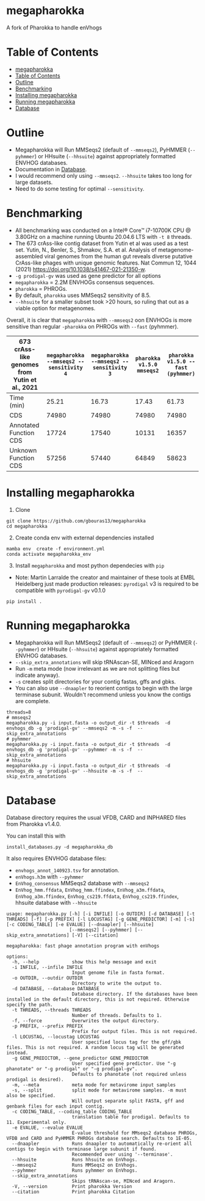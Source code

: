 # megapharokka
A fork of Pharokka to handle enVhogs

# Table of Contents

- [megapharokka](#megapharokka)
- [Table of Contents](#table-of-contents)
- [Outline](#outline)
- [Benchmarking](#benchmarking)
- [Installing megapharokka](#installing-megapharokka)
- [Running megapharokka](#running-megapharokka)
- [Database](#database)


# Outline

* Megapharokka will Run MMSeqs2 (default of `--mmseqs2`), PyHMMER (`--pyhmmer`) or HHsuite (`--hhsuite`) against appropriately formatted ENVHOG databases.
* Documentation in [Database](#database).
* I would recommend only using `--mmseqs2`. `--hhsuite` takes too long for large datasets.
* Need to do some testing for optimal `--sensitivity`.

# Benchmarking

* All benchmarking was conducted on a Intel® Core™ i7-10700K CPU @ 3.80GHz on a machine running Ubuntu 20.04.6 LTS with `-t 8` threads.
* The 673 crAss-like contig dataset from Yutin et al was used as a test set. Yutin, N., Benler, S., Shmakov, S.A. et al. Analysis of metagenome-assembled viral genomes from the human gut reveals diverse putative CrAss-like phages with unique genomic features. Nat Commun 12, 1044 (2021) https://doi.org/10.1038/s41467-021-21350-w.
* `-g prodigal-gv` was used as gene predictor for all options
* `megapharokka` = 2.2M ENVHOGs consensus sequences. 
* `pharokka` = PHROGs.
* By default, `pharokka` uses MMSeqs2 sensitivity of 8.5.
* `--hhsuite` for a smaller subset took >20 hours, so ruling that out as a viable option for metagenomes.

Overall, it is clear that `megapharokka` with `--mmseqs2` oon ENVHOGs is more sensitive than regular `-pharokka` on PHROGs with `--fast` (pyhmmer). 

| 673 crAss-like genomes from Yutin et al., 2021 | `megapharokka --mmseqs2 --sensitivity 4`| `megapharokka --mmseqs2 --sensitivity 3`  | `pharokka v1.5.0 mmseqs2`| `pharokka v1.5.0 --fast (pyhmmer)` |
|------------------------------------------------|------------------------------|----------------------------------|--------------------|-------------|
| Time (min)                                     | 25.21                       | 16.73                        | 17.43             | 61.73   |
| CDS                                            | 74980                       | 74980                        | 74980              | 74980   |
| Annotated Function CDS                         | 17724                         | 17540                         | 10131              | 16357   |
| Unknown Function CDS                           | 57256                       | 57440                        | 64849              | 58623   |




# Installing megapharokka

1. Clone 

```
git clone https://github.com/gbouras13/megapharokka
cd megapharokka
```

2. Create conda env with external dependencies installed

```
mamba env  create -f environment.yml 
conda activate megapharokka_env
```

3. Install `megapharokka` and most python dependecies with `pip`

* Note: Martin Larralde the creator and maintainer of these tools at EMBL Heidelberg  just made production releases: `pyrodigal` v3 is required to be compatible with `pyrodigal-gv` v0.1.0

```
pip install .
```


# Running megapharokka

* Megapharokka will Run MMSeqs2 (default of `--mmseqs2`) or PyHMMER (`--pyhmmer`) or HHsuite (`--hhsuite`) against appropriately formatted ENVHOG databases.
* `--skip_extra_annotations` will skip tRNAscan-SE, MINced and Aragorn
* Run `-m` meta mode (now irrelevant as we are not splitting files but indicate anyway).
* `-s` creates split directories for your contig fastas, gffs and gbks.
* You can also use `--dnaapler` to reorient contigs to begin with the large terminase subunit. Wouldn't recommend unless you know the contigs are complete.

```
threads=8
# mmseqs2
megapharokka.py -i input.fasta -o output_dir -t $threads  -d envhogs_db -g 'prodigal-gv' --mmseqs2 -m -s -f  --skip_extra_annotations
# pyhmmer
megapharokka.py -i input.fasta -o output_dir -t $threads  -d envhogs_db -g 'prodigal-gv' --pyhmmer -m -s -f  --skip_extra_annotations
# hhsuite
megapharokka.py -i input.fasta -o output_dir -t $threads  -d envhogs_db -g 'prodigal-gv' --hhsuite -m -s -f  --skip_extra_annotations
```

# Database

Database directory requires the usual VFDB, CARD and INPHARED files from Pharokka v1.4.0.

You can install this with 

```
install_databases.py -d megapharokka_db
```

It also requires ENVHOG database files:

* `envhogs_annot_140923.tsv` for annotation.
* `enVhogs.h3m` with `--pyhmmer`
* `EnVhog_consensus` MMSeqs2 database with `--mmseqs2`
* `EnVhog_hmm.ffdata`, `EnVhog_hmm.ffindex`, `EnVhog_a3m.ffdata`, `EnVhog_a3m.ffindex`, `EnVhog_cs219.ffdata`, `EnVhog_cs219.ffindex`, hhsuite database with `--hhsuite`


```
usage: megapharokka.py [-h] [-i INFILE] [-o OUTDIR] [-d DATABASE] [-t THREADS] [-f] [-p PREFIX] [-l LOCUSTAG] [-g GENE_PREDICTOR] [-m] [-s] [-c CODING_TABLE] [-e EVALUE] [--dnaapler] [--hhsuite]
                       [--mmseqs2] [--pyhmmer] [--skip_extra_annotations] [-V] [--citation]

megapharokka: fast phage annotation program with enVhogs

options:
  -h, --help            show this help message and exit
  -i INFILE, --infile INFILE
                        Input genome file in fasta format.
  -o OUTDIR, --outdir OUTDIR
                        Directory to write the output to.
  -d DATABASE, --database DATABASE
                        Database directory. If the databases have been installed in the default directory, this is not required. Otherwise specify the path.
  -t THREADS, --threads THREADS
                        Number of threads. Defaults to 1.
  -f, --force           Overwrites the output directory.
  -p PREFIX, --prefix PREFIX
                        Prefix for output files. This is not required.
  -l LOCUSTAG, --locustag LOCUSTAG
                        User specified locus tag for the gff/gbk files. This is not required. A random locus tag will be generated instead.
  -g GENE_PREDICTOR, --gene_predictor GENE_PREDICTOR
                        User specified gene predictor. Use "-g phanotate" or "-g prodigal" or "-g prodigal-gv". 
                        Defaults to phanotate (not required unless prodigal is desired).
  -m, --meta            meta mode for metavirome input samples
  -s, --split           split mode for metavirome samples. -m must also be specified. 
                        Will output separate split FASTA, gff and genbank files for each input contig.
  -c CODING_TABLE, --coding_table CODING_TABLE
                        translation table for prodigal. Defaults to 11. Experimental only.
  -e EVALUE, --evalue EVALUE
                        E-value threshold for MMseqs2 database PHROGs, VFDB and CARD and PyHMMER PHROGs database search. Defaults to 1E-05.
  --dnaapler            Runs dnaapler to automatically re-orient all contigs to begin with terminase large subunit if found. 
                        Recommended over using '--terminase'.
  --hhsuite             Runs hhsuite on EnVhogs.
  --mmseqs2             Runs MMSeqs2 on EnVhogs.
  --pyhmmer             Runs pyhmmer on EnVhogs.
  --skip_extra_annotations
                        Skips tRNAscan-se, MINced and Aragorn.
  -V, --version         Print pharokka Version
  --citation            Print pharokka Citation
```